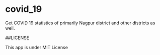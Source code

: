 # covid_19

Get COVID 19 statistics of primarily Nagpur district and other districts as well.

##LICENSE

This app is under MIT License
